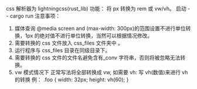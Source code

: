 css 解析器为 lightningcss(rust_lib)
功能： 将 px 转换为 rem 或 vw/vh。
启动 -- cargo run
注意事项：
1. 媒体查询 @media screen and (max-width: 300px)的范围设置不进行单位转换，1px 的绝对值不进行单位转换，当然可以根据情况修改。
2. 需要转换的 css 文件放入 css_files 文件夹中 。
3. 运行程序与 css_files 目录在同级目录下。
4. 需要转换的 css 文件的文件名避免含有\_conv 字符串，否则将被忽略无法转换。
5. vw 模式情况下 正常写法将全部转换成 vw, 如需要 vh: 写 vh(数值)来进行 vh 的转换
   例： .foo {
   width: 32px;
   height: vh(60);
   }
